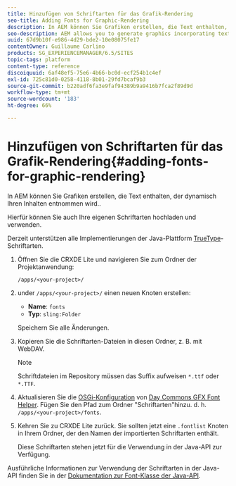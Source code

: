 ```yaml
---
title: Hinzufügen von Schriftarten für das Grafik-Rendering
seo-title: Adding Fonts for Graphic-Rendering
description: In AEM können Sie Grafiken erstellen, die Text enthalten, der dynamisch Ihren Inhalten entnommen wird.
seo-description: AEM allows you to generate graphics incorporating text dynamically taken from your content
uuid: 67d9b10f-e986-4d29-bde2-10e08075fe17
contentOwner: Guillaume Carlino
products: SG_EXPERIENCEMANAGER/6.5/SITES
topic-tags: platform
content-type: reference
discoiquuid: 6af48ef5-75e6-4b66-bc0d-ecf254b1c4ef
exl-id: 725c81d0-0258-4118-8b01-29fd7bcaf9b3
source-git-commit: b220adf6fa3e9faf94389b9a9416b7fca2f89d9d
workflow-type: tm+mt
source-wordcount: '183'
ht-degree: 66%

---
```


# Hinzufügen von Schriftarten für das Grafik-Rendering{#adding-fonts-for-graphic-rendering}

In AEM können Sie Grafiken erstellen, die Text enthalten, der dynamisch Ihren Inhalten entnommen wird..

Hierfür können Sie auch Ihre eigenen Schriftarten hochladen und verwenden.

Derzeit unterstützen alle Implementierungen der Java-Plattform [TrueType](https://en.wikipedia.org/wiki/Truetype)-Schriftarten.

1. Öffnen Sie die CRXDE Lite und navigieren Sie zum Ordner der Projektanwendung:

   `/apps/<your-project>/`

1. under `/apps/<your-project>/` einen neuen Knoten erstellen:

   * **Name**: `fonts`
   * **Typ**: `sling:Folder`

   Speichern Sie alle Änderungen.

1. Kopieren Sie die Schriftarten-Dateien in diesen Ordner, z. B. mit WebDAV.

   >[!NOTE]
   >
   >Schriftdateien im Repository müssen das Suffix aufweisen `*.ttf` oder `*.TTF`.

1. Aktualisieren Sie die [OSGi-Konfiguration](/help/sites-deploying/configuring-osgi.md) von [Day Commons GFX Font Helper](/help/sites-deploying/osgi-configuration-settings.md). Fügen Sie den Pfad zum Ordner &quot;Schriftarten&quot;hinzu. d. h. `/apps/<your-project>/fonts`.

1. Kehren Sie zu CRXDE Lite zurück. Sie sollten jetzt eine `.fontlist` Knoten in Ihrem Ordner, der den Namen der importierten Schriftarten enthält.

   Diese Schriftarten stehen jetzt für die Verwendung in der Java-API zur Verfügung.

Ausführliche Informationen zur Verwendung der Schriftarten in der Java-API finden Sie in der [Dokumentation zur Font-Klasse der Java-API](https://download.oracle.com/javase/6/docs/api/java/awt/Font.html).
